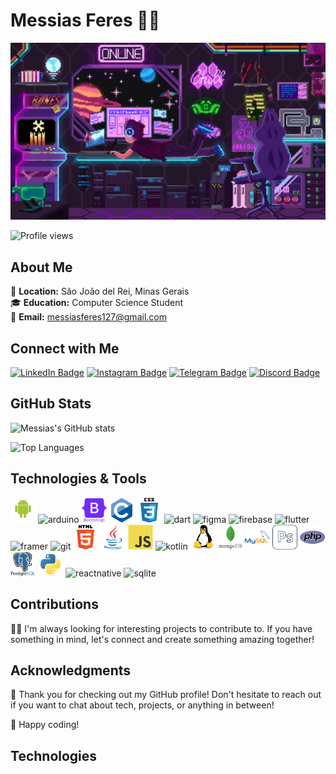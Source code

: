 # Messias Feres 👨‍💻

![GIF](online.gif)

![Profile views](https://komarev.com/ghpvc/?username=messiasfcm&label=Profile%20views&color=0e75b6&style=flat)

## About Me

📍 **Location:** São João del Rei, Minas Gerais  
🎓 **Education:** Computer Science Student  
📧 **Email:** [messiasferes127@gmail.com](mailto:messiasferes127@gmail.com)

## Connect with Me

[![LinkedIn Badge](https://img.shields.io/badge/-LinkedIn-0077B5?style=flat-square&logo=LinkedIn&logoColor=white&link=https://linkedin.com/in/messiasfcm)](https://linkedin.com/in/messiasfcm)
[![Instagram Badge](https://img.shields.io/badge/-Instagram-E4405F?style=flat-square&logo=Instagram&logoColor=white&link=https://instagram.com/messiasfcm)](https://instagram.com/messiasfcm)
[![Telegram Badge](https://img.shields.io/badge/-Telegram-2CA5E0?style=flat-square&logo=Telegram&logoColor=white&link=https://t.me/messiasfcm)](https://t.me/messiasfcm)
[![Discord Badge](https://img.shields.io/badge/-Discord-7289DA?style=flat-square&logo=Discord&logoColor=white&link=https://discord.gg/287618916111482880)](https://discord.gg/287618916111482880)

## GitHub Stats

![Messias's GitHub stats](https://github-readme-stats.vercel.app/api?username=messiasfcm&show_icons=true&theme=dark)

![Top Languages](https://github-readme-stats.vercel.app/api/top-langs?username=messiasfcm&show_icons=true&layout=compact&theme=dark)

## Technologies & Tools

<p align="left">
  <img src="https://raw.githubusercontent.com/devicons/devicon/master/icons/android/android-original-wordmark.svg" alt="android" width="40" height="40"/>
  <img src="https://cdn.worldvectorlogo.com/logos/arduino-1.svg" alt="arduino" width="40" height="40"/>
  <img src="https://raw.githubusercontent.com/devicons/devicon/master/icons/bootstrap/bootstrap-plain-wordmark.svg" alt="bootstrap" width="40" height="40"/>
  <img src="https://raw.githubusercontent.com/devicons/devicon/master/icons/c/c-original.svg" alt="c" width="40" height="40"/>
  <img src="https://raw.githubusercontent.com/devicons/devicon/master/icons/css3/css3-original-wordmark.svg" alt="css3" width="40" height="40"/>
  <img src="https://www.vectorlogo.zone/logos/dartlang/dartlang-icon.svg" alt="dart" width="40" height="40"/>
  <img src="https://www.vectorlogo.zone/logos/figma/figma-icon.svg" alt="figma" width="40" height="40"/>
  <img src="https://www.vectorlogo.zone/logos/firebase/firebase-icon.svg" alt="firebase" width="40" height="40"/>
  <img src="https://www.vectorlogo.zone/logos/flutterio/flutterio-icon.svg" alt="flutter" width="40" height="40"/>
  <img src="https://www.vectorlogo.zone/logos/framer/framer-icon.svg" alt="framer" width="40" height="40"/>
  <img src="https://www.vectorlogo.zone/logos/git-scm/git-scm-icon.svg" alt="git" width="40" height="40"/>
  <img src="https://raw.githubusercontent.com/devicons/devicon/master/icons/html5/html5-original-wordmark.svg" alt="html5" width="40" height="40"/>
  <img src="https://raw.githubusercontent.com/devicons/devicon/master/icons/java/java-original.svg" alt="java" width="40" height="40"/>
  <img src="https://raw.githubusercontent.com/devicons/devicon/master/icons/javascript/javascript-original.svg" alt="javascript" width="40" height="40"/>
  <img src="https://www.vectorlogo.zone/logos/kotlinlang/kotlinlang-icon.svg" alt="kotlin" width="40" height="40"/>
  <img src="https://raw.githubusercontent.com/devicons/devicon/master/icons/linux/linux-original.svg" alt="linux" width="40" height="40"/>
  <img src="https://raw.githubusercontent.com/devicons/devicon/master/icons/mongodb/mongodb-original-wordmark.svg" alt="mongodb" width="40" height="40"/>
  <img src="https://raw.githubusercontent.com/devicons/devicon/master/icons/mysql/mysql-original-wordmark.svg" alt="mysql" width="40" height="40"/>
  <img src="https://raw.githubusercontent.com/devicons/devicon/master/icons/photoshop/photoshop-line.svg" alt="photoshop" width="40" height="40"/>
  <img src="https://raw.githubusercontent.com/devicons/devicon/master/icons/php/php-original.svg" alt="php" width="40" height="40"/>
  <img src="https://raw.githubusercontent.com/devicons/devicon/master/icons/postgresql/postgresql-original-wordmark.svg" alt="postgresql" width="40" height="40"/>
  <img src="https://raw.githubusercontent.com/devicons/devicon/master/icons/python/python-original.svg" alt="python" width="40" height="40"/>
  <img src="https://reactnative.dev/img/header_logo.svg" alt="reactnative" width="40" height="40"/>
  <img src="https://www.vectorlogo.zone/logos/sqlite/sqlite-icon.svg" alt="sqlite" width="40" height="40"/>
</p>

## Contributions

👨‍💻 I'm always looking for interesting projects to contribute to. If you have something in mind, let's connect and create something amazing together!

## Acknowledgments

🙏 Thank you for checking out my GitHub profile! Don't hesitate to reach out if you want to chat about tech, projects, or anything in between!

🚀 Happy coding!

## Technologies
